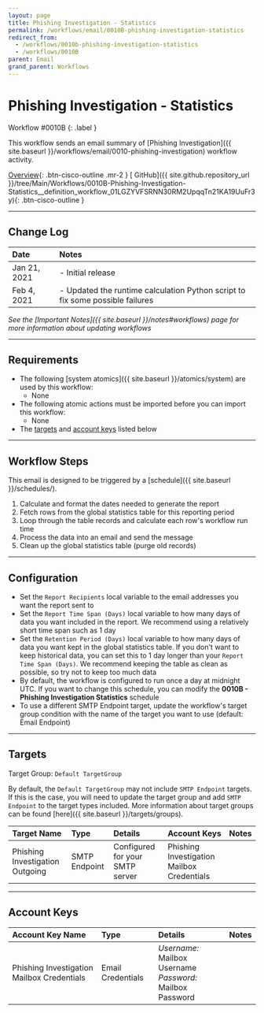 ```yaml
---
layout: page
title: Phishing Investigation - Statistics
permalink: /workflows/email/0010B-phishing-investigation-statistics
redirect_from:
  - /workflows/0010b-phishing-investigation-statistics
  - /workflows/0010B
parent: Email
grand_parent: Workflows
---
```


# Phishing Investigation - Statistics
<div markdown="1">
Workflow #0010B
{: .label }
</div>

This workflow sends an email summary of [Phishing Investigation]({{ site.baseurl }}/workflows/email/0010-phishing-investigation) workflow activity.

[<i class="fa fa-video mr-1"></i> Overview](https://www.youtube.com/watch?v=eQYwVU2ge00&list=PLPFIie48Myg2tu2gHbgm-moYg8LDaXsSo){: .btn-cisco-outline .mr-2 } [<i class="fab fa-github"></i> GitHub]({{ site.github.repository_url }}/tree/Main/Workflows/0010B-Phishing-Investigation-Statistics__definition_workflow_01LGZYVFSRNN30RM2UpqqTn21KA19UuFr3y){: .btn-cisco-outline }

---

## Change Log

| Date | Notes |
|:-----|:------|
| Jan 21, 2021 | - Initial release |
| Feb 4, 2021 | - Updated the runtime calculation Python script to fix some possible failures |

_See the [Important Notes]({{ site.baseurl }}/notes#workflows) page for more information about updating workflows_

---

## Requirements
* The following [system atomics]({{ site.baseurl }}/atomics/system) are used by this workflow:
	* None
* The following atomic actions must be imported before you can import this workflow:
	* None
* The [targets](#targets) and [account keys](#account-keys) listed below

---

## Workflow Steps
This email is designed to be triggered by a [schedule]({{ site.baseurl }}/schedules/).

1. Calculate and format the dates needed to generate the report
1. Fetch rows from the global statistics table for this reporting period
1. Loop through the table records and calculate each row's workflow run time
1. Process the data into an email and send the message
1. Clean up the global statistics table (purge old records)

---

## Configuration
* Set the `Report Recipients` local variable to the email addresses you want the report sent to
* Set the `Report Time Span (Days)` local variable to how many days of data you want included in the report. We recommend using a relatively short time span such as 1 day
* Set the `Retention Period (Days)` local variable to how many days of data you want kept in the global statistics table. If you don't want to keep historical data, you can set this to 1 day longer than your `Report Time Span (Days)`. We recommend keeping the table as clean as possible, so try not to keep too much data
* By default, the workflow is configured to run once a day at midnight UTC. If you want to change this schedule, you can modify the **0010B - Phishing Investigation Statistics** schedule
* To use a different SMTP Endpoint target, update the workflow's target group condition with the name of the target you want to use (default: Email Endpoint)

---

## Targets
Target Group: `Default TargetGroup`

By default, the `Default TargetGroup` may not include `SMTP Endpoint` targets. If this is the case, you will need to update the target group and add `SMTP Endpoint` to the target types included. More information about target groups can be found [here]({{ site.baseurl }}/targets/groups).

| Target Name | Type | Details | Account Keys | Notes |
|:------------|:-----|:--------|:-------------|:------|
| Phishing Investigation Outgoing | SMTP Endpoint | Configured for your SMTP server | Phishing Investigation Mailbox Credentials | |

---

## Account Keys

| Account Key Name | Type | Details | Notes |
|:-----------------|:-----|:--------|:------|
| Phishing Investigation Mailbox Credentials | Email Credentials | _Username:_ Mailbox Username<br />_Password:_ Mailbox Password | |